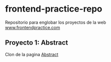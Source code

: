 # frontend-practice-repo
Repositorio para englobar los proyectos de la web www.frontendpractice.com

## Proyecto 1: Abstract
Clon de la pagina [Abstract](https://help.goabstract.com/hc/en-us)
